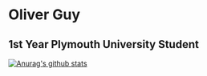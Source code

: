 # Oliver Guy
## 1st Year Plymouth University Student

[![Anurag's github stats](https://github-readme-stats.vercel.app/api?username=Dodecahedrane&count_private=true?theme=midnight-purple)](https://github.com/anuraghazra/github-readme-stats)

<!--
**Dodecahedrane/Dodecahedrane** is a ✨ _special_ ✨ repository because its `README.md` (this file) appears on your GitHub profile.

Here are some ideas to get you started:

- 🔭 I’m currently working on ...
- 🌱 I’m currently learning ...
- 👯 I’m looking to collaborate on ...
- 🤔 I’m looking for help with ...
- 💬 Ask me about ...
- 📫 How to reach me: ...
- 😄 Pronouns: ...
- ⚡ Fun fact: ...
-->
